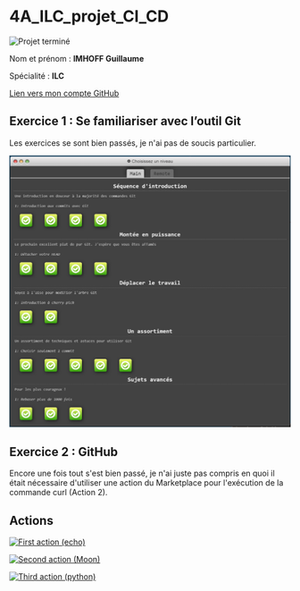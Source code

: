 # 4A_ILC_projet_CI_CD

![Projet terminé](https://img.shields.io/badge/Projet-termin%C3%A9%20!-green)

Nom et prénom : **IMHOFF Guillaume**

Spécialité : **ILC**

[Lien vers mon compte GitHub](https://github.com/Guimhoff)

## Exercice 1 :  Se familiariser avec l’outil Git

Les exercices se sont bien passés, je n'ai pas de soucis particulier.

![Exercice 1 complet](/images/image.png)


## Exercice 2 : GitHub

Encore une fois tout s'est bien passé, je n'ai juste pas compris en quoi il était nécessaire d'utiliser une action du Marketplace pour l'exécution de la commande curl (Action 2).

## Actions

[![First action (echo)](https://github.com/Guimhoff/4A_ILC_projet_CI_CD/actions/workflows/actionEcho.yml/badge.svg)](https://github.com/Guimhoff/4A_ILC_projet_CI_CD/actions/workflows/actionEcho.yml)

[![Second action (Moon)](https://github.com/Guimhoff/4A_ILC_projet_CI_CD/actions/workflows/actionMoon.yml/badge.svg)](https://github.com/Guimhoff/4A_ILC_projet_CI_CD/actions/workflows/actionMoon.yml)

[![Third action (python)](https://github.com/Guimhoff/4A_ILC_projet_CI_CD/actions/workflows/actionPython.yml/badge.svg)](https://github.com/Guimhoff/4A_ILC_projet_CI_CD/actions/workflows/actionPython.yml)
